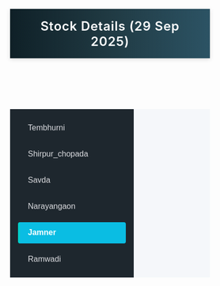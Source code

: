 <html lang="en">
<head>
  <meta charset="UTF-8" />
  <meta name="viewport" content="width=device-width, initial-scale=1.0"/>
  <title>Stock Details (29 Sep 2025)</title>
  <style>
    * { box-sizing: border-box; }

    body {
      margin: 0;
      font-family: 'Segoe UI', sans-serif;
      background: #f5f7fa;
      color: #2c3e50;
      display: flex;
      flex-direction: column;
      min-height: 100vh;
    }

    header {
      background: linear-gradient(90deg, #0f2027, #203a43, #2c5364);
      color: #ffffff;
      padding: 1.2rem;
      text-align: center;
      font-size: 1.6rem;
      font-weight: 600;
      box-shadow: 0 2px 8px rgba(0, 0, 0, 0.15);
      letter-spacing: 0.8px;
    }

    .container {
      display: flex;
      flex: 1;
    }

    .sidebar {
      background-color: #1e272e;
      color: #ffffff;
      width: 250px;
      padding: 1rem;
      display: flex;
      flex-direction: column;
      gap: 0.6rem;
    }

    .sidebar button {
      background: transparent;
      border: none;
      color: #dcdde1;
      padding: 0.8rem 1rem;
      width: 100%;
      text-align: left;
      font-size: 1rem;
      cursor: pointer;
      border-left: 4px solid transparent;
      border-radius: 4px;
      transition: all 0.3s ease;
    }

    .sidebar button:hover,
    .sidebar button.active {
      background: #0abde3;
      color: #ffffff;
      border-left: 4px solid #00cec9;
      font-weight: bold;
    }

    @media (max-width: 768px) {
      .container { flex-direction: column; }

      .sidebar {
        width: 100%;
        flex-direction: row;
        overflow-x: auto;
        padding: 0.5rem;
        gap: 0.5rem;
      }

      .sidebar button {
        flex: 1;
        min-width: max-content;
        text-align: center;
        border-left: none;
        border-bottom: 3px solid transparent;
      }

      .sidebar button:hover,
      .sidebar button.active {
        border-left: none;
        border-bottom: 3px solid #00cec9;
      }
    }

    .content {
      flex: 1;
      padding: 1rem;
      background: #f5f7fa;
      overflow-y: auto;
    }

    .location-title {
      font-size: 1.4rem;
      font-weight: bold;
      margin: 0 0 1rem;
      position: relative;
      padding-bottom: 0.5rem;
      text-transform: capitalize;
    }

    .location-title::after {
      content: "";
      position: absolute;
      left: 0;
      bottom: 0;
      width: 100%;
      height: 4px;
      border-radius: 2px;
    }
    .location-title.tembhurni::after { background: #6c5ce7; }
    .location-title.shirpur_chopada::after { background: #e17055; }
    .location-title.savda::after { background: #00b894; }
    .location-title.narayangaon::after { background: #16a085; }
    .location-title.jamner::after { background: #0984e3; }
    .location-title.ramwadi::after { background: #d63031; }

    .section-title {
      font-size: 1.2rem;
      margin: 1rem 0 0.5rem;
      color: #34495e;
      border-bottom: 2px solid #dcdde1;
      padding-bottom: 0.3rem;
    }

    .card-grid {
      display: grid;
      grid-template-columns: repeat(auto-fit, minmax(200px, 1fr));
      gap: 1rem;
      margin-top: 0.8rem;
    }

    .card {
      background: #ffffff;
      border-left: 6px solid #3498db;
      border-radius: 6px;
      padding: 0.8rem;
      box-shadow: 0 2px 6px rgba(0, 0, 0, 0.06);
      transition: transform 0.2s ease;
    }

    .card:hover { transform: translateY(-3px); }

    .card h4 {
      margin: 0;
      font-size: 0.95rem;
      font-weight: 600;
      color: #2c3e50;
    }

    .card p {
      margin: 0.3rem 0 0;
      font-size: 1.1rem;
      font-weight: bold;
      color: #2f3542;
    }

    .card p.negative { color: #e74c3c; }
  </style>
</head>
<body>
  <header>Stock Details (29 Sep 2025)</header>
  <div class="container">
    <div class="sidebar">
      <button onclick="showStock('tembhurni')" id="btn-tembhurni">Tembhurni</button>
      <button onclick="showStock('shirpur_chopada')" id="btn-shirpur_chopada">Shirpur_chopada</button>
      <button onclick="showStock('savda')" id="btn-savda">Savda</button>
      <button onclick="showStock('narayangaon')" id="btn-narayangaon">Narayangaon</button>
      <button onclick="showStock('jamner')" id="btn-jamner" class="active">Jamner</button>
      <button onclick="showStock('ramwadi')" id="btn-ramwadi">Ramwadi</button>
    </div>
    <div class="content" id="stockContent"></div>
  </div>

  <script>
    const createCards = (items) => {
      return items.map(item => {
        const isNegative = item.qty.toString().includes('-');
        return `
          <div class="card">
            <h4>${item.name}</h4>
            <p class="${isNegative ? 'negative' : ''}">${item.qty}</p>
          </div>
        `;
      }).join('');
    };

    const stockData = {
      tembhurni: {
        balance: [
          { name: "Roshana Box (Nos)", qty: "0 nos" },
          { name: "King White Box", qty: "360 nos" },
          { name: "Haniya Box", qty: "0 nos" },
          { name: "Vaccum Bag 13kg", qty: "30 KG" },
          { name: "PE Form 1.5 MM (Nos)", qty: "0 nos" },
          { name: "Sachets (Nos)", qty: "105000 nos" },
          { name: "fevicol (kg)", qty: "185 KG" },
          { name: "Germination Paper (kg)", qty: "3150 KG" },
          { name: "Bavistin", qty: "2 KG" },
          { name: "Truti (kg)", qty: "2100 KG" },
          { name: "Bleaching Powder (g)", qty: "0 KG" },
          { name: "Rubber (kg)", qty: "20 KG" },
          { name: "Roshana Sticker (Nos)", qty: "3 box" },
          { name: "Bandhan Sticker (Nos)", qty: "1200000 nos" }
        ]
      },
      shirpur_chopada: {
        balance: [
          { name: "Bandhan Box", qty: "980 nos" },
          { name: "Roshana Box (Nos)", qty: "7638 nos" },
          { name: "Vaccum Bag 13kg", qty: "745.152 KG" },
          { name: "PE Form 1.5 MM (Nos)", qty: "80813 nos" },
          { name: "Sachets (Nos)", qty: "17534 nos" },
          { name: "fevicol (kg)", qty: "132 KG" },
          { name: "Germination Paper (kg)", qty: "370.14 KG" },
          { name: "Fungicide (kg)", qty: "6.5 KG" },
          { name: "Truti (kg)", qty: "711 KG" },
          { name: "Bleaching Powder (g)", qty: "0.6 G" },
          { name: "Rubber (kg)", qty: "19.7 KG" },
          { name: "Roshana Sticker (Nos)", qty: "750482" }
        ]
      },
      savda: {
        balance: [
          { name: "King Brown Box (Nos)", qty: "2300" },
          { name: "Bandhan Premium", qty: "1500" },
          { name: "Alaa white Box (Nos)", qty: "500" },
          { name: "Roshana Box (Nos)", qty: "0" },
          { name: "Laibaah Box (Nos)", qty: "350" },
          { name: "Haniya Box (Nos)", qty: "800" },
          { name: "Shabad Box(Nos)", qty: "280" },
          { name: "Vaccum Bag 13kg", qty: "1720" },
          { name: "PE Form 1.5 MM (Nos)", qty: "0" },
          { name: "Sachets (Nos)", qty: "0" },
          { name: "Fevicol (kg)", qty: "0" },
          { name: "Germination Paper (kg)", qty: "350" },
          { name: "Fungicide (kg)", qty: "4" },
          { name: "Truti (kg)", qty: "0" },
          { name: "Bleaching Powder (g)", qty: "0" },
          { name: "Rubber (kg)", qty: "0" },
          { name: "King Sticker (Nos)", qty: "56000" },
          { name: "Alaa Sticker (Nos)", qty: "4650000" },
          { name: "Roshana Sticker (Nos)", qty: "1210000" },
          { name: "Other Sticker", qty: "2520000" }
        ]
      },
      narayangaon: {
        outward: [
          { name: "Roshana Box (Nos)", qty: "716 nos" },
          { name: "Vaccum Bag 13kg", qty: "32.54545455 KG" },
          { name: "PE Form 1.5 MM (Nos)", qty: "4296 nos" },
          { name: "Sachets (Nos)", qty: "716 nos" },
          { name: "fevicol (kg)", qty: "4 KG" },
          { name: "Germination Paper (kg)", qty: "14.32 KG" },
          { name: "Fungicide (kg)", qty: "1 KG" },
          { name: "Truti (kg)", qty: "4 KG" },
          { name: "Bleaching Powder (g)", qty: "0.1 KG" },
          { name: "Rubber (kg)", qty: "0.4 KG" },
          { name: "Roshana Sticker (Nos)", qty: "10024 nos" }
        ],
        balance: [
          { name: "Roshana Box (Nos)", qty: "2288 nos" },
          { name: "Vaccum Bag 13kg", qty: "841.72 KG" },
          { name: "PE Form 1.5 MM (Nos)", qty: "104717 nos" },
          { name: "Sachets (Nos)", qty: "16561 nos" },
          { name: "fevicol (kg)", qty: "6 KG" },
          { name: "Germination Paper (kg)", qty: "182.48 KG" },
          { name: "Fungicide (kg)", qty: "37.5 KG" },
          { name: "Truti (kg)", qty: "46 KG" },
          { name: "Bleaching Powder (g)", qty: "9.5 KG" },
          { name: "Rubber (kg)", qty: "14.6 KG" },
          { name: "Roshana Sticker (Nos)", qty: "189826 nos" },
          { name: "King Sticker (Nos)", qty: "218788 nos" },
          { name: "King Brown Box", qty: "400 nos" }
        ]
      },
      jamner: {
        outward: [
          { name: "Roshana Box (Nos)", qty: "2736 nos" },
          { name: "Vaccum Bag 13kg", qty: "124.3636364 KG" },
          { name: "PE Form 1.5 MM (Nos)", qty: "16416 nos" },
          { name: "Sachets (Nos)", qty: "2736 nos" },
          { name: "fevicol (kg)", qty: "15 KG" },
          { name: "Germination Paper (kg)", qty: "54.72 KG" },
          { name: "Fungicide (kg)", qty: "4 KG" },
          { name: "Truti (kg)", qty: "20 KG" },
          { name: "Bleaching Powder (g)", qty: "0.4 G" },
          { name: "Rubber (kg)", qty: "2 KG" },
          { name: "Roshana Sticker (Nos)", qty: "38304" }
        ],
        balance: [
          { name: "Roshana Box (Nos)", qty: "13906 nos" },
          { name: "Vaccum Bag 13kg", qty: "2176 KG" },
          { name: "PE Form 1.5 MM (Nos)", qty: "174538 nos" },
          { name: "Sachets (Nos)", qty: "88072 nos" },
          { name: "fevicol (kg)", qty: "182.5 KG" },
          { name: "Germination Paper (kg)", qty: "1095.23 KG" },
          { name: "Fungicide (kg)", qty: "22.5 KG" },
          { name: "Truti (kg)", qty: "350.3 KG" },
          { name: "Bleaching Powder (g)", qty: "2.3 KG" },
          { name: "Rubber (kg)", qty: "71.35 KG" },
          { name: "Roshana Sticker (Nos)", qty: "660453 nos" }
        ]
      },
      ramwadi: {
        balance: [
          { name: "Roshana Box (Nos)", qty: "1989 nos" },
          { name: "Laibaah Box", qty: "0 nos" },
          { name: "Haniya Box", qty: "0 nos" },
          { name: "Vaccum Bag 13kg", qty: "90.40909091 KG" },
          { name: "Vaccum Bag 7kg", qty: "0 KG" },
          { name: "PE Form 1.5 MM (Nos)", qty: "11934 nos" },
          { name: "Sachets (Nos)", qty: "1989 nos" },
          { name: "fevicol (kg)", qty: "12 KG" },
          { name: "Germination Paper (kg)", qty: "39.78 KG" },
          { name: "Fungicide (kg)", qty: "4.5 KG" },
          { name: "Truti (kg)", qty: "15 KG" },
          { name: "Bleaching Powder (g)", qty: "0.3 KG" },
          { name: "Rubber (kg)", qty: "1.5 KG" },
          { name: "Roshana Sticker", qty: "27846" }
        ],
        balance2: [
          { name: "Roshana Box (Nos)", qty: "3900 nos" },
          { name: "Laibaah Box", qty: "0 nos" },
          { name: "Haniya Box", qty: "0 nos" },
          { name: "Vaccum Bag 13kg", qty: "424.6 KG" },
          { name: "Vaccum Bag 7kg", qty: "210 KG" },
          { name: "PE Form 1.5 MM (Nos)", qty: "0 nos" },
          { name: "Sachets (Nos)", qty: "18800 nos" },
          { name: "fevicol (kg)", qty: "0 KG" },
          { name: "Germination Paper (kg)", qty: "236 KG" },
          { name: "Fungicide (kg)", qty: "12.5 KG" },
          { name: "Truti (kg)", qty: "25 KG" },
          { name: "Bleaching Powder (g)", qty: "39.5 KG" },
          { name: "Rubber (kg)", qty: "5.5 KG" },
          { name: "Roshana Sticker", qty: "1355200" },
          { name: "King Sticker", qty: "5 bundle" },
          { name: "Bandhan Sticker", qty: "16 bundle" }
        ]
      }
    };

    function showStock(location) {
      document.querySelectorAll(".sidebar button").forEach(btn => btn.classList.remove("active"));
      document.getElementById(`btn-${location}`).classList.add("active");

      const locData = stockData[location];
      let html = `<h2 class="location-title ${location}">${location.replace('_',' ')}</h2>`;

      if (locData.inward) {
        html += `<h3 class="section-title">Inward</h3>`;
        html += `<div class="card-grid">${createCards(locData.inward)}</div>`;
      }

      if (locData.outward) {
        html += `<h3 class="section-title">Outward</h3>`;
        html += `<div class="card-grid">${createCards(locData.outward)}</div>`;
      }

      if (locData.balance) {
        html += `<h3 class="section-title">Balance</h3>`;
        html += `<div class="card-grid">${createCards(locData.balance)}</div>`;
      }

      if (locData.balance2) {
        html += `<h3 class="section-title">Balance 2</h3>`;
        html += `<div class="card-grid">${createCards(locData.balance2)}</div>`;
      }

      document.getElementById("stockContent").innerHTML = html;
    }

    showStock("jamner");
  </script>
</body>
</html>
